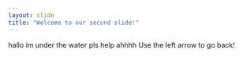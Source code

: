 ```yaml
---
layout: slide
title: "Welcome to our second slide!"
---
```

hallo im under the water pls help ahhhh
Use the left arrow to go back!
